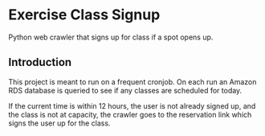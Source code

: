 # Exercise Class Signup

Python web crawler that signs up for class if a spot opens up.

## Introduction
This project is meant to run on a frequent cronjob. On each run an Amazon RDS database is queried to see if any classes are scheduled for today. 

If the current time is within 12 hours, the user is not already signed up, and the class is not at capacity, the crawler goes to the reservation link which signs the user up for the class.